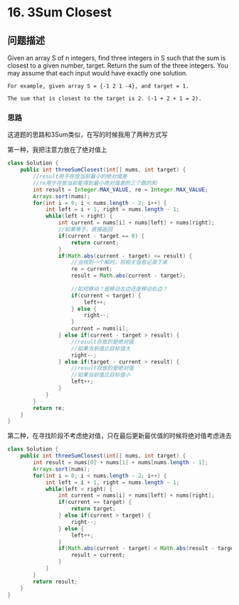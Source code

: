 # 16. 3Sum Closest

## 问题描述
Given an array S of n integers, find three integers in S such that the sum is closest to a given number, target. Return the sum of the three integers. You may assume that each input would have exactly one solution.

    For example, given array S = {-1 2 1 -4}, and target = 1.

    The sum that is closest to the target is 2. (-1 + 2 + 1 = 2).


### 思路
这道题的思路和3Sum类似，在写的时候我用了两种方式写

第一种，我把注意力放在了绝对值上
```java
class Solution {
    public int threeSumClosest(int[] nums, int target) {
        //result用于存放当前最小的绝对值差
        //re用于存放当前能得到最小绝对值差的三个数的和
        int result = Integer.MAX_VALUE, re = Integer.MAX_VALUE;
        Arrays.sort(nums);
        for(int i = 0; i < nums.length - 2; i++) {
            int left = i + 1, right = nums.length - 1;
            while(left < right) {
                int current = nums[i] + nums[left] + nums[right];
                //如果等于，直接返回
                if(current - target == 0) {
                    return current;
                }
                if(Math.abs(current - target) <= result) {
                    //当找到一个解时，将相关信息记录下来
                    re = current;
                    result = Math.abs(current - target);
                    
                    //如何移动？是移动左边还是移动右边？
                    if(current < target) {
                        left++;
                    } else {
                        right--;
                    }
                    current = nums[i];
                } else if(current - target > result) {
                    //result存放的是绝对值
                    //如果当前值比目标值大
                    right--;
                } else if(target - current > result) {
                    //result存放的是绝对值
                    //如果当前值比目标值小
                    left++;
                }
            }
        }
        return re;
    }
}
```

第二种，在寻找阶段不考虑绝对值，只在最后更新最优值的时候将绝对值考虑进去
```java
class Solution {
    public int threeSumClosest(int[] nums, int target) {
        int result = nums[0] + nums[1] + nums[nums.length - 1];
        Arrays.sort(nums);
        for(int i = 0; i < nums.length - 2; i++) {
            int left = i + 1, right = nums.length - 1;
            while(left < right) {
                int current = nums[i] + nums[left] + nums[right];
                if(current == target) {
                    return target;
                } else if(current > target) {
                    right--;
                } else {
                    left++;
                }
                if(Math.abs(current - target) < Math.abs(result - target)) {
                    result = current;
                }
            }
        }
        return result;
    } 
}
```